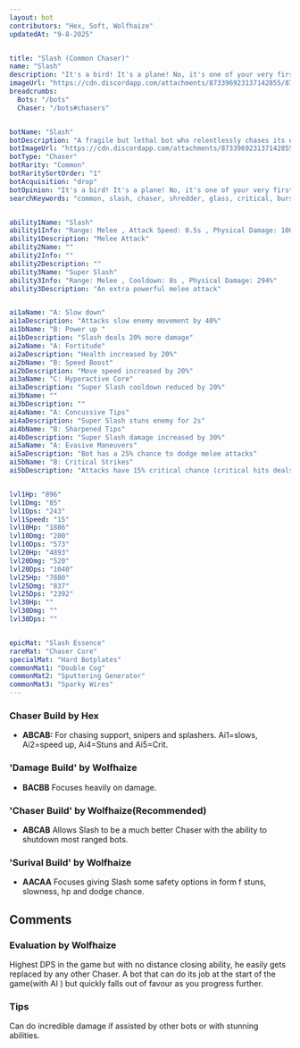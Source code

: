 ```yaml
---
layout: bot
contributors: "Hex, Soft, Wolfhaize"
updatedAt: "9-8-2025"


title: "Slash (Common Chaser)"
name: "Slash"
description: "It's a bird! It's a plane! No, it's one of your very first bots upon entering Botworld Adventure. With Slash in hand, you will be taught the basic tactics and strategies of using a chaser (against snipers/evaders). Slash provides a very high damage output, if not the highest, with the drawback of being nearly extremely squishy. Can kill very fast and can also die very fast.\n\n\n"
imageUrl: "https://cdn.discordapp.com/attachments/873396923137142855/873397428114575410/slasher.png"
breadcrumbs:
  Bots: "/bots"
  Chaser: "/bots#chasers"


botName: "Slash"
botDescription: "A fragile but lethal bot who relentlessly chases its enemies. Thin skinned."
botImageUrl: "https://cdn.discordapp.com/attachments/873396923137142855/873397428114575410/slasher.png"
botType: "Chaser"
botRarity: "Common"
botRaritySortOrder: "1"
botAcquisition: "drop"
botOpinion: "It's a bird! It's a plane! No, it's one of your very first bots upon entering Botworld Adventure. With Slash in hand, you will be taught the basic tactics and strategies of using a chaser (against snipers/evaders). Slash provides a very high damage output, if not the highest, with the drawback of being nearly extremely squishy. Can kill very fast and can also die very fast."
searchKeywords: "common, slash, chaser, shredder, glass, critical, burst"


ability1Name: "Slash"
ability1Info: "Range: Melee , Attack Speed: 0.5s , Physical Damage: 100%"
ability1Description: "Melee Attack"
ability2Name: ""
ability2Info: ""
ability2Description: ""
ability3Name: "Super Slash"
ability3Info: "Range: Melee , Cooldown: 8s , Physical Damage: 294%"
ability3Description: "An extra powerful melee attack"


ai1aName: "A: Slow down"
ai1aDescription: "Attacks slow enemy movement by 40%"
ai1bName: "B: Power up "
ai1bDescription: "Slash deals 20% more damage"
ai2aName: "A: Fortitude"
ai2aDescription: "Health increased by 20%"
ai2bName: "B: Speed Boost"
ai2bDescription: "Move speed increased by 20%"
ai3aName: "C: Hyperactive Core"
ai3aDescription: "Super Slash cooldown reduced by 20%"
ai3bName: ""
ai3bDescription: ""
ai4aName: "A: Concussive Tips"
ai4aDescription: "Super Slash stuns enemy for 2s"
ai4bName: "B: Sharpened Tips"
ai4bDescription: "Super Slash damage increased by 30%"
ai5aName: "A: Evasive Maneuvers"
ai5aDescription: "Bot has a 25% chance to dodge melee attacks"
ai5bName: "B: Critical Strikes"
ai5bDescription: "Attacks have 15% critical chance (critical hits deals double damage)"


lvl1Hp: "896"
lvl1Dmg: "85"
lvl1Dps: "243"
lvl1Speed: "15"
lvl10Hp: "1886"
lvl10Dmg: "200"
lvl10Dps: "573"
lvl20Hp: "4893"
lvl20Dmg: "520"
lvl20Dps: "1040"
lvl25Hp: "7880"
lvl25Dmg: "837"
lvl25Dps: "2392"
lvl30Hp: ""
lvl30Dmg: ""
lvl30Dps: ""


epicMat: "Slash Essence"
rareMat: "Chaser Core"
specialMat: "Hard Botplates"
commonMat1: "Double Cog"
commonMat2: "Sputtering Generator"
commonMat3: "Sparky Wires"
---
```


### Chaser Build by Hex

- **ABCAB:** For chasing support, snipers and splashers. Ai1=slows, Ai2=speed up, Ai4=Stuns and Ai5=Crit.

### 'Damage Build' by Wolfhaize
- **BACBB** Focuses heavily on damage.

### 'Chaser Build' by Wolfhaize(Recommended)
- **ABCAB** Allows Slash to be a much better Chaser with the ability to shutdown most ranged bots.

### 'Surival Build' by Wolfhaize
- **AACAA** Focuses giving Slash some safety options in form f stuns, slowness, hp and dodge chance.



## Comments

### Evaluation by Wolfhaize
Highest DPS in the game but with no distance closing ability, he easily gets replaced by any other Chaser. A bot that can do its job at the start of the game(with AI ) but quickly falls out of favour as you progress further. 

### Tips
Can do incredible damage if assisted by other bots or with stunning abilities.